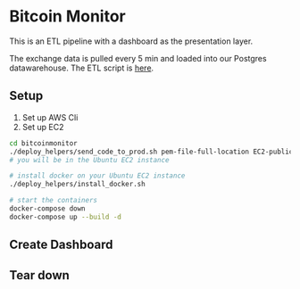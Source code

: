 # Bitcoin Monitor

This is an ETL pipeline with a dashboard as the presentation layer.

The exchange data is pulled every 5 min and loaded into our Postgres datawarehouse. The ETL script is [here](src/bitcoinmonitor/exchange_data_etl.py).

## Setup

1. Set up AWS Cli
2. Set up EC2

```bash
cd bitcoinmonitor
./deploy_helpers/send_code_to_prod.sh pem-file-full-location EC2-public-DNS
# you will be in the Ubuntu EC2 instance

# install docker on your Ubuntu EC2 instance
./deploy_helpers/install_docker.sh

# start the containers
docker-compose down
docker-compose up --build -d
```

## Create Dashboard

## Tear down